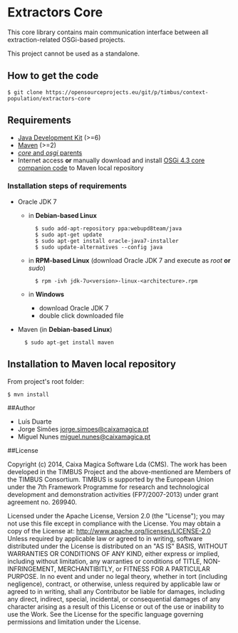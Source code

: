# Extractors Core

This core library contains main communication interface between all extraction-related OSGi-based projects.

This project cannot be used as a standalone.


## How to get the code

	$ git clone https://opensourceprojects.eu/git/p/timbus/context-population/extractors-core


## Requirements

- [Java Development Kit](http://www.oracle.com/technetwork/java/javase/downloads) (>=6)
- [Maven](http://maven.apache.org/download.cgi) (>=2)
- [_core_ and _osgi_ parents](http://opensourceprojects.eu/p/timbus/support/maven-parents/)
- Internet access **or** manually download and install [OSGi 4.3 core companion code](http://www.osgi.org/Download) to Maven local repository


### Installation steps of requirements

- Oracle JDK 7
	- in **Debian-based Linux**

			$ sudo add-apt-repository ppa:webupd8team/java
			$ sudo apt-get update
			$ sudo apt-get install oracle-java7-installer
			$ sudo update-alternatives --config java

	- in **RPM-based Linux** (download Oracle JDK 7 and execute as _root_ **or** _sudo_)

			$ rpm -ivh jdk-7u<version>-linux-<architecture>.rpm

	- in **Windows**
		- download Oracle JDK 7
		- double click downloaded file

- Maven (in **Debian-based Linux**)

		$ sudo apt-get install maven


## Installation to Maven local repository

From project's root folder:

	$ mvn install


##Author

- Luís Duarte
- Jorge Simões <jorge.simoes@caixamagica.pt>
- Miguel Nunes <miguel.nunes@caixamagica.pt>


##License

Copyright (c) 2014, Caixa Magica Software Lda (CMS).
The work has been developed in the TIMBUS Project and the above-mentioned are Members of the TIMBUS Consortium.
TIMBUS is supported by the European Union under the 7th Framework Programme for research and technological development and demonstration activities (FP7/2007-2013) under grant agreement no. 269940.

Licensed under the Apache License, Version 2.0 (the "License"); you may not use this file except in compliance with the License. You may obtain a copy of the License at:   http://www.apache.org/licenses/LICENSE-2.0 Unless required by applicable law or agreed to in writing, software distributed under the License is distributed on an "AS IS" BASIS, WITHOUT WARRANTIES OR CONDITIONS OF ANY KIND, either express or implied, including without limitation, any warranties or conditions of TITLE, NON-INFRINGEMENT, MERCHANTIBITLY, or FITNESS FOR A PARTICULAR PURPOSE. In no event and under no legal theory, whether in tort (including negligence), contract, or otherwise, unless required by applicable law or agreed to in writing, shall any Contributor be liable for damages, including any direct, indirect, special, incidental, or consequential damages of any character arising as a result of this License or out of the use or inability to use the Work.
See the License for the specific language governing permissions and limitation under the License.

